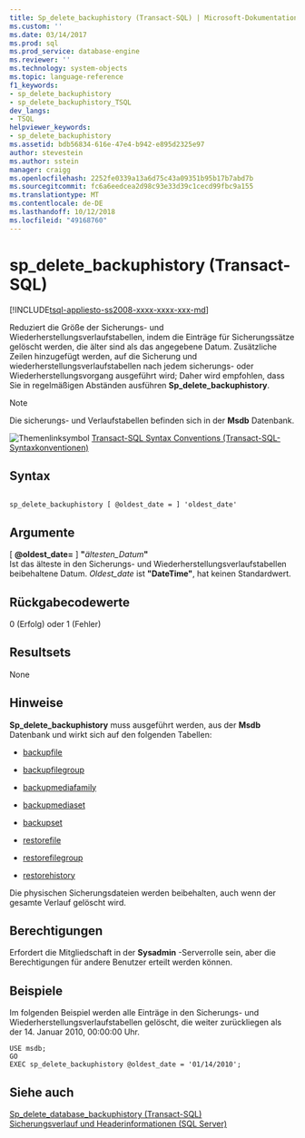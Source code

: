 ```yaml
---
title: Sp_delete_backuphistory (Transact-SQL) | Microsoft-Dokumentation
ms.custom: ''
ms.date: 03/14/2017
ms.prod: sql
ms.prod_service: database-engine
ms.reviewer: ''
ms.technology: system-objects
ms.topic: language-reference
f1_keywords:
- sp_delete_backuphistory
- sp_delete_backuphistory_TSQL
dev_langs:
- TSQL
helpviewer_keywords:
- sp_delete_backuphistory
ms.assetid: bdb56834-616e-47e4-b942-e895d2325e97
author: stevestein
ms.author: sstein
manager: craigg
ms.openlocfilehash: 2252fe0339a13a6d75c43a09351b95b17b7abd7b
ms.sourcegitcommit: fc6a6eedcea2d98c93e33d39c1cecd99fbc9a155
ms.translationtype: MT
ms.contentlocale: de-DE
ms.lasthandoff: 10/12/2018
ms.locfileid: "49168760"
---
```

# <a name="spdeletebackuphistory-transact-sql"></a>sp_delete_backuphistory (Transact-SQL)
[!INCLUDE[tsql-appliesto-ss2008-xxxx-xxxx-xxx-md](../../includes/tsql-appliesto-ss2008-xxxx-xxxx-xxx-md.md)]

  Reduziert die Größe der Sicherungs- und Wiederherstellungsverlaufstabellen, indem die Einträge für Sicherungssätze gelöscht werden, die älter sind als das angegebene Datum. Zusätzliche Zeilen hinzugefügt werden, auf die Sicherung und wiederherstellungsverlaufstabellen nach jedem sicherungs- oder Wiederherstellungsvorgang ausgeführt wird; Daher wird empfohlen, dass Sie in regelmäßigen Abständen ausführen **Sp_delete_backuphistory**.  
  
> [!NOTE]  
>  Die sicherungs- und Verlaufstabellen befinden sich in der **Msdb** Datenbank.  
  
 ![Themenlinksymbol](../../database-engine/configure-windows/media/topic-link.gif "Topic link icon") [Transact-SQL Syntax Conventions (Transact-SQL-Syntaxkonventionen)](../../t-sql/language-elements/transact-sql-syntax-conventions-transact-sql.md)  
  
## <a name="syntax"></a>Syntax  
  
```  
  
sp_delete_backuphistory [ @oldest_date = ] 'oldest_date'   
```  
  
## <a name="arguments"></a>Argumente  
 [  **@oldest_date=** ] **"**_ältesten\_Datum_**"**  
 Ist das älteste in den Sicherungs- und Wiederherstellungsverlaufstabellen beibehaltene Datum. *Oldest_date* ist **"DateTime"**, hat keinen Standardwert.  
  
## <a name="return-code-values"></a>Rückgabecodewerte  
 0 (Erfolg) oder 1 (Fehler)  
  
## <a name="result-sets"></a>Resultsets  
 None  
  
## <a name="remarks"></a>Hinweise  
 **Sp_delete_backuphistory** muss ausgeführt werden, aus der **Msdb** Datenbank und wirkt sich auf den folgenden Tabellen:  
  
-   [backupfile](../../relational-databases/system-tables/backupfile-transact-sql.md)  
  
-   [backupfilegroup](../../relational-databases/system-tables/backupfilegroup-transact-sql.md)  
  
-   [backupmediafamily](../../relational-databases/system-tables/backupmediafamily-transact-sql.md)  
  
-   [backupmediaset](../../relational-databases/system-tables/backupmediaset-transact-sql.md)  
  
-   [backupset](../../relational-databases/system-tables/backupset-transact-sql.md)  
  
-   [restorefile](../../relational-databases/system-tables/restorefile-transact-sql.md)  
  
-   [restorefilegroup](../../relational-databases/system-tables/restorefilegroup-transact-sql.md)  
  
-   [restorehistory](../../relational-databases/system-tables/restorehistory-transact-sql.md)  
  
 Die physischen Sicherungsdateien werden beibehalten, auch wenn der gesamte Verlauf gelöscht wird.  
  
## <a name="permissions"></a>Berechtigungen  
 Erfordert die Mitgliedschaft in der **Sysadmin** -Serverrolle sein, aber die Berechtigungen für andere Benutzer erteilt werden können.  
  
## <a name="examples"></a>Beispiele  
 Im folgenden Beispiel werden alle Einträge in den Sicherungs- und Wiederherstellungsverlaufstabellen gelöscht, die weiter zurückliegen als der 14. Januar 2010, 00:00:00 Uhr.  
  
```  
USE msdb;  
GO  
EXEC sp_delete_backuphistory @oldest_date = '01/14/2010';  
```  
  
## <a name="see-also"></a>Siehe auch  
 [Sp_delete_database_backuphistory &#40;Transact-SQL&#41;](../../relational-databases/system-stored-procedures/sp-delete-database-backuphistory-transact-sql.md)   
 [Sicherungsverlauf und Headerinformationen &#40;SQL Server&#41;](../../relational-databases/backup-restore/backup-history-and-header-information-sql-server.md)  
  
  

